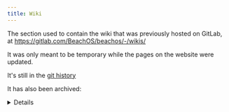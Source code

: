 ```yaml
---
title: Wiki
---
```


The section used to contain the wiki that was previously hosted on GitLab, at <https://gitlab.com/BeachOS/beachos/-/wikis/>

It was only meant to be temporary while the pages on the website were updated.

It's still in the [git history](https://gitlab.com/BeachOS/beachos.org/-/tree/1ad33fb1519042bc40001c15261132aa6246074b/pages/wiki)


It has also been archived:
<details>
* <https://web.archive.org/web/20210629134248/https://beachos.org/wiki/>
* <http://archive.today/2021.06.29-135126/https://beachos.org/wiki/>
</details>